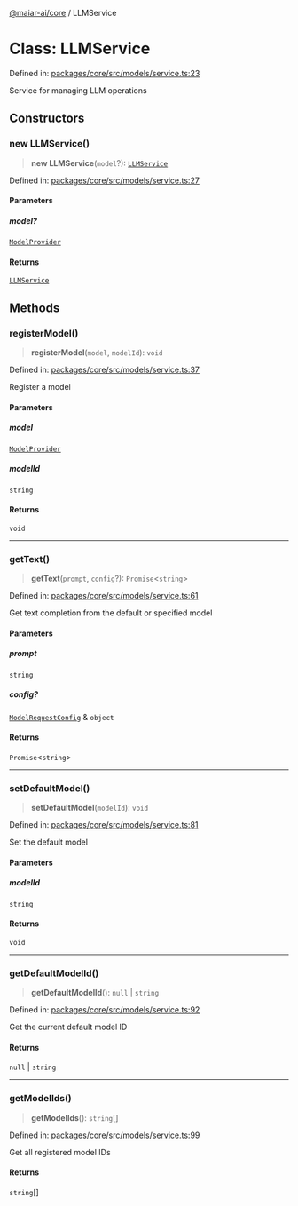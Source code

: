 [@maiar-ai/core](../index.md) / LLMService

# Class: LLMService

Defined in: [packages/core/src/models/service.ts:23](https://github.com/UraniumCorporation/maiar-ai/blob/main/packages/core/src/models/service.ts#L23)

Service for managing LLM operations

## Constructors

### new LLMService()

> **new LLMService**(`model`?): [`LLMService`](LLMService.md)

Defined in: [packages/core/src/models/service.ts:27](https://github.com/UraniumCorporation/maiar-ai/blob/main/packages/core/src/models/service.ts#L27)

#### Parameters

##### model?

[`ModelProvider`](../interfaces/ModelProvider.md)

#### Returns

[`LLMService`](LLMService.md)

## Methods

### registerModel()

> **registerModel**(`model`, `modelId`): `void`

Defined in: [packages/core/src/models/service.ts:37](https://github.com/UraniumCorporation/maiar-ai/blob/main/packages/core/src/models/service.ts#L37)

Register a model

#### Parameters

##### model

[`ModelProvider`](../interfaces/ModelProvider.md)

##### modelId

`string`

#### Returns

`void`

***

### getText()

> **getText**(`prompt`, `config`?): `Promise`\<`string`\>

Defined in: [packages/core/src/models/service.ts:61](https://github.com/UraniumCorporation/maiar-ai/blob/main/packages/core/src/models/service.ts#L61)

Get text completion from the default or specified model

#### Parameters

##### prompt

`string`

##### config?

[`ModelRequestConfig`](../interfaces/ModelRequestConfig.md) & `object`

#### Returns

`Promise`\<`string`\>

***

### setDefaultModel()

> **setDefaultModel**(`modelId`): `void`

Defined in: [packages/core/src/models/service.ts:81](https://github.com/UraniumCorporation/maiar-ai/blob/main/packages/core/src/models/service.ts#L81)

Set the default model

#### Parameters

##### modelId

`string`

#### Returns

`void`

***

### getDefaultModelId()

> **getDefaultModelId**(): `null` \| `string`

Defined in: [packages/core/src/models/service.ts:92](https://github.com/UraniumCorporation/maiar-ai/blob/main/packages/core/src/models/service.ts#L92)

Get the current default model ID

#### Returns

`null` \| `string`

***

### getModelIds()

> **getModelIds**(): `string`[]

Defined in: [packages/core/src/models/service.ts:99](https://github.com/UraniumCorporation/maiar-ai/blob/main/packages/core/src/models/service.ts#L99)

Get all registered model IDs

#### Returns

`string`[]

